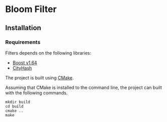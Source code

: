 # Bloom Filter

## Installation

### Requirements

Filters depends on the following libraries:

* [Boost v1.64](http://www.boost.org/users/history/version_1_64_0.html)
* [CityHash](https://github.com/google/cityhash)

The project is built using [CMake](https://cmake.org/).

Assuming that CMake is installed to the command line, the project can built with the following commands.

```
mkdir build
cd build
cmake ..
make
```